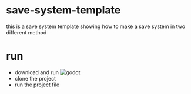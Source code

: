 # save-system-template
this is a save system template showing how to make a save system in two different method

# run
- download and run ![godot](https://godotengine.org/)
- clone the project
- run the project file
